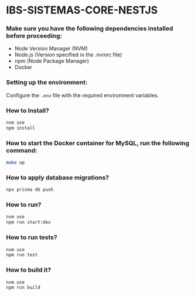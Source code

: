 # IBS-SISTEMAS-CORE-NESTJS

### Make sure you have the following dependencies installed before proceeding:

- Node Version Manager (NVM)
- Node.js (Version specified in the .nvmrc file)
- npm (Node Package Manager)
- Docker

### Setting up the environment:

Configure the `.env` file with the required environment variables.

### How to Install?

```bash
nvm use
npm install
```

### How to start the Docker container for MySQL, run the following command:

```bash
make up
```

### How to apply database migrations?

```bash
npx prisma db push
```

### How to run?

```bash
nvm use
npm run start:dev
```

### How to run tests?

```bash
nvm use
npm run test
```

### How to build it?

```bash
nvm use
npm run build
```
